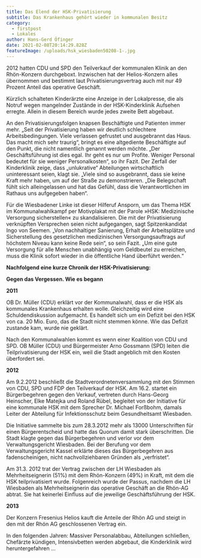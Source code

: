 ```yaml
---
title: Das Elend der HSK-Privatisierung
subtitle: Das Krankenhaus gehört wieder in kommunalen Besitz
category:
  - firstpost
  - Lokales
author: Hans-Gerd Öfinger
date: 2021-02-08T20:14:29.828Z
featureImage: /uploads/hsk_wiesbaden50208-1-.jpg
---
```

2012 hatten CDU und SPD den Teilverkauf der kommunalen Klinik an den Rhön-Konzern durchgeboxt. Inzwischen hat der Helios-Konzern alles übernommen und bestimmt laut Privatisierungsvertrag auch mit nur 49 Prozent Anteil das operative Geschäft. 

Kürzlich schalteten Kinderärzte eine Anzeige in der Lokalpresse, die als Notruf wegen mangelnder Zustände in der HSK-Kinderklinik Aufsehen erregte. Allein in diesem Bereich wurde jedes zweite Bett abgebaut. 

An den Privatisierungsfolgen knapsen Beschäftigte und Patienten immer mehr. „Seit der Privatisierung haben wir deutlich schlechtere Arbeitsbedingungen. Viele verlassen gefrustet und ausgebrannt das Haus. Das macht mich sehr traurig“, bringt es eine altgediente Beschäftigte auf den Punkt, die nicht namentlich genannt werden möchte. „Der Geschäftsführung ist dies egal. Ihr geht es nur um Profite. Weniger Personal bedeutet für sie weniger Personalkosten“, so ihr Fazit. Der Zerfall der Kinderklinik zeige, dass „unlukrative“ Abteilungen wirtschaftlich uninteressant seien, klagt sie. „Viele sind so ausgebrannt, dass sie keine Kraft mehr haben, um auf der Straße zu demonstrieren. „Die Belegschaft fühlt sich alleingelassen und hat das Gefühl, dass die Verantwortlichen im Rathaus uns aufgegeben haben“. 

Für die Wiesbadener Linke ist dieser Hilferuf Ansporn, um das Thema HSK im Kommunalwahlkampf per Motivplakat mit der Parole »HSK: Medizinische Versorgung sicherstellen« zu skandalisieren. Die mit der Privatisierung verknüpften Versprechen seien nicht aufgegangen, sagt Spitzenkandidat Ingo von Seemen. „Von nachhaltiger Sanierung, Erhalt der Arbeitsplätze und Sicherstellung des gesetzlichen medizinischen Versorgungsauftrags auf höchstem Niveau kann keine Rede sein“, so sein Fazit. „Um eine gute Versorgung für alle Menschen unabhängig vom Geldbeutel zu erreichen, muss die Klinik sofort wieder in die öffentliche Hand überführt werden.“

**Nachfolgend eine kurze Chronik der HSK-Privatisierung:**

**Gegen das Vergessen. Wie es begann**

**2011**

OB Dr. Müller (CDU) erklärt vor der Kommunalwahl, dass er die HSK als kommunales Krankenhaus erhalten wolle. Gleichzeitig wird eine Schuldendiskussion aufgemacht. Es handelt sich um ein Defizit bei den HSK von ca. 20 Mio. Euro, das die Stadt nicht stemmen könne. Wie das Defizit zustande kam, wurde nie geklärt.

Nach den Kommunalwahlen kommt es wenn einer Koalition von CDU und SPD. OB Müller (CDU) und Bürgermeister Arno Gossmann (SPD) leiten die Teilprivatisierung der HSK ein, weil die Stadt angeblich mit den Kosten überfordert sei.

**2012**

Am 9.2.2012 beschließt die Stadtverordnetenversammlung mit den Stimmen von CDU, SPD und FDP den Teilverkauf der HSK. Am 16.2. startet ein Bürgerbegehren gegen den Verkauf, vertreten durch Hans-Georg Heinscher, Elke Matejka und Roland Rübel, begleitet von der Initiative für eine kommunale HSK mit dem Sprecher Dr. Michael Forßbohm, damals Leiter der Abteilung für Infektionsschutz beim Gesundheitsamt Wiesbaden.

Die Initiative sammelte bis zum 28.3.2012 mehr als 13000 Unterschriften für einen Bürgerentscheid und hatte das Quorum damit stark überschritten. Die Stadt klagte gegen das Bürgerbegehren und verlor vor dem Verwaltungsgericht Wiesbaden. Bei der Berufung vor dem Verwaltungsgericht Kassel erklärte dieses das Bürgerbegehren aus fadenscheinigen, nicht nachvollziehbaren Gründen als „verfristet“.

Am 31.3. 2012 trat der Vertrag zwischen der LH Wiesbaden als Mehrheitseignerin (51%) mit dem Rhön-Konzern (49%) in Kraft, mit dem die HSK teilprivatisiert wurde. Folgenreich wurde der Passus, nachdem die LH Wiesbaden als Mehrheitseignerin das operative Geschäft an die Rhön-AG abtrat. Sie hat keinerlei Einfluss auf die jeweilige Geschäftsführung der HSK.

**2013**

Der Konzern Fresenius Helios kauft die Anteile der Rhön AG und steigt in den mit der Rhön AG geschlossenen Vertrag ein.

In den folgenden Jahren: Massiver Personalabbau, Abteilungen schließen, Chefärzte kündigen, Intensivbetten werden abgebaut, die Kinderklinik wird heruntergefahren …